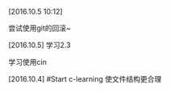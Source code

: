 [2016.10.5 10:12]

尝试使用git的回滚~

[2016.10.5]
学习2.3

学习使用cin

[2016.10.4]
#Start c-learning
使文件结构更合理

